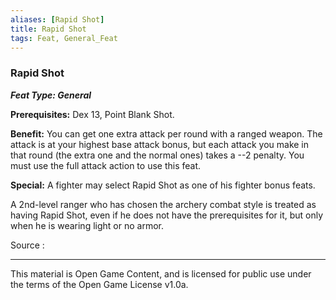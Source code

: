 ```yaml
---
aliases: [Rapid Shot]
title: Rapid Shot
tags: Feat, General_Feat
---
```

### Rapid Shot 
***Feat Type: General***

**Prerequisites:** Dex 13, Point Blank Shot.

**Benefit:** You can get one extra attack per round with a ranged
weapon. The attack is at your highest base attack bonus, but each attack
you make in that round (the extra one and the normal ones) takes a --2
penalty. You must use the full attack action to use this feat.

**Special:** A fighter may select Rapid Shot as one of his fighter bonus
feats.

A 2nd-level ranger who has chosen the archery combat style is treated as
having Rapid Shot, even if he does not have the prerequisites for it,
but only when he is wearing light or no armor.


Source :

---

This material is Open Game Content, and is licensed for public use under
the terms of the Open Game License v1.0a.
